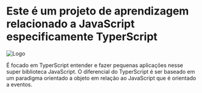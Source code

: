 # Este é um projeto de aprendizagem relacionado a JavaScript especificamente TyperScript

![Logo](img/TypeScriptImage.jpeg)

É focado em TyperScript entender e fazer pequenas aplicações nesse super biblioteca JavaScript.
O diferencial do TyperScript é ser baseado em um paradigma orientado a objeto em relação ao JavaScript que é orientado a eventos.


